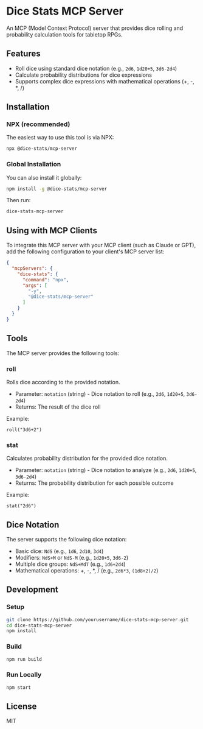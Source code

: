 # Dice Stats MCP Server

An MCP (Model Context Protocol) server that provides dice rolling and probability calculation tools for tabletop RPGs.

## Features

- Roll dice using standard dice notation (e.g., `2d6`, `1d20+5`, `3d6-2d4`)
- Calculate probability distributions for dice expressions
- Supports complex dice expressions with mathematical operations (+, -, *, /)

## Installation

### NPX (recommended)

The easiest way to use this tool is via NPX:

```bash
npx @dice-stats/mcp-server
```

### Global Installation

You can also install it globally:

```bash
npm install -g @dice-stats/mcp-server
```

Then run:

```bash
dice-stats-mcp-server
```

## Using with MCP Clients

To integrate this MCP server with your MCP client (such as Claude or GPT), add the following configuration to your client's MCP server list:

```json
{
  "mcpServers": {
    "dice-stats": {
      "command": "npx",
      "args": [
        "-y",
        "@dice-stats/mcp-server"
      ]
    }
  }
}
```

## Tools

The MCP server provides the following tools:

### roll

Rolls dice according to the provided notation.

- Parameter: `notation` (string) - Dice notation to roll (e.g., `2d6`, `1d20+5`, `3d6-2d4`)
- Returns: The result of the dice roll

Example:
```
roll("3d6+2")
```

### stat

Calculates probability distribution for the provided dice notation.

- Parameter: `notation` (string) - Dice notation to analyze (e.g., `2d6`, `1d20+5`, `3d6-2d4`)
- Returns: The probability distribution for each possible outcome

Example:
```
stat("2d6")
```

## Dice Notation

The server supports the following dice notation:

- Basic dice: `NdS` (e.g., `1d6`, `2d10`, `3d4`)
- Modifiers: `NdS+M` or `NdS-M` (e.g., `1d20+5`, `3d6-2`)
- Multiple dice groups: `NdS+MdT` (e.g., `1d6+2d4`)
- Mathematical operations: +, -, *, / (e.g., `2d6*3`, `(1d8+2)/2`)

## Development

### Setup

```bash
git clone https://github.com/yourusername/dice-stats-mcp-server.git
cd dice-stats-mcp-server
npm install
```

### Build

```bash
npm run build
```

### Run Locally

```bash
npm start
```

## License

MIT 
